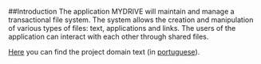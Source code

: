 ##Introduction
The application MYDRIVE will maintain and manage a transactional file system. The system allows the creation and manipulation of various types of files: text, applications and links.
The users of the application can interact with each other through shared files.

[Here](https://fenix.tecnico.ulisboa.pt/downloadFile/563568428731758/es16p1en.pdf) you can find the project domain text (in [portuguese](https://fenix.tecnico.ulisboa.pt/downloadFile/1970943312268892/es16p0.pdf)).
